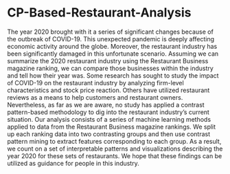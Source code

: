 # CP-Based-Restaurant-Analysis

The year 2020 brought with it a series of significant changes because of the outbreak of COVID-19. This unexpected pandemic is deeply affecting economic activity around the globe. Moreover, the restaurant industry has been significantly damaged in this unfortunate scenario. Assuming we can summarize the 2020 restaurant industry using the Restaurant Business magazine ranking, we can compare those businesses within the industry and tell how their year was. Some research has sought to study the impact of COVID-19 on the restaurant industry by analyzing firm-level characteristics and stock price reaction. Others have utilized restaurant reviews as a means to help customers and restaurant owners. Nevertheless, as far as we are aware, no study has applied a contrast pattern-based methodology to dig into the restaurant industry’s current situation. Our analysis consists of a series of machine learning methods applied to data from the Restaurant Business magazine rankings. We split up each ranking data into two contrasting groups and then use contrast pattern mining to extract features corresponding to each group. As a result, we count on a set of interpretable patterns and visualizations describing the year 2020 for these sets of restaurants. We hope that these findings can be utilized as guidance for people in this industry.
